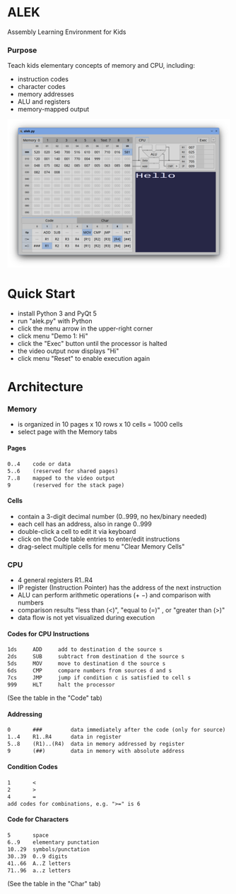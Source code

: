 # ALEK
Assembly Learning Environment for Kids

### Purpose
Teach kids elementary concepts of memory and CPU, including:
- instruction codes
- character codes
- memory addresses
- ALU and registers
- memory-mapped output

![ALEK Main Window](ALEK.png)

# Quick Start
- install Python 3 and PyQt 5
- run "alek.py" with Python
- click the menu arrow in the upper-right corner
- click menu "Demo 1: Hi"
- click the "Exec" button until the processor is halted
- the video output now displays "Hi"
- click menu "Reset" to enable execution again

# Architecture

### Memory
- is organized in 10 pages x 10 rows x 10 cells = 1000 cells
- select page with the Memory tabs

#### Pages
    0..4    code or data
    5..6    (reserved for shared pages)
    7..8    mapped to the video output
    9       (reserved for the stack page)

#### Cells
- contain a 3-digit decimal number (0..999, no hex/binary needed)
- each cell has an address, also in range 0..999
- double-click a cell to edit it via keyboard
- click on the Code table entries to enter/edit instructions
- drag-select multiple cells for menu "Clear Memory Cells"

### CPU
- 4 general registers R1..R4
- IP register (Instruction Pointer) has the address of the next instruction
- ALU can perform arithmetic operations (+ −) and comparison with numbers
- comparison results "less than (<)", "equal to (=)" , or "greater than (>)"
- data flow is not yet visualized during execution

#### Codes for CPU Instructions
    1ds     ADD     add to destination d the source s
    2ds     SUB     subtract from destination d the source s
    5ds     MOV     move to destination d the source s
    6ds     CMP     compare numbers from sources d and s
    7cs     JMP     jump if condition c is satisfied to cell s
    999     HLT     halt the processor
(See the table in the "Code" tab)

#### Addressing
    0       ###         data immediately after the code (only for source)
    1..4    R1..R4      data in register
    5..8    (R1)..(R4)  data in memory addressed by register
    9       (##)        data in memory with absolute address

#### Condition Codes
    1       <
    2       >
    4       =
    add codes for combinations, e.g. ">=" is 6

#### Code for Characters
    5       space
    6..9    elementary punctation
    10..29  symbols/punctation
    30..39  0..9 digits
    41..66  A..Z letters
    71..96  a..z letters
(See the table in the "Char" tab)
